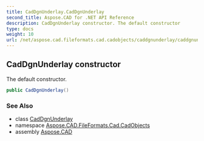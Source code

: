 ```yaml
---
title: CadDgnUnderlay.CadDgnUnderlay
second_title: Aspose.CAD for .NET API Reference
description: CadDgnUnderlay constructor. The default constructor
type: docs
weight: 10
url: /net/aspose.cad.fileformats.cad.cadobjects/caddgnunderlay/caddgnunderlay/
---
```

## CadDgnUnderlay constructor

The default constructor.

```csharp
public CadDgnUnderlay()
```

### See Also

* class [CadDgnUnderlay](../)
* namespace [Aspose.CAD.FileFormats.Cad.CadObjects](../../caddgnunderlay/)
* assembly [Aspose.CAD](../../../)


